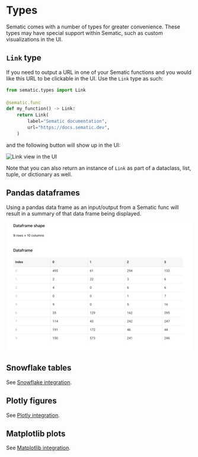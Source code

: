 # Types

Sematic comes with a number of types for greater convenience. These types may have special support within Sematic, such as custom visualizations in the UI.

## `Link` type

If you need to output a URL in one of your Sematic functions and you would like
this URL to be clickable in the UI. Use the `Link` type as such:

```python
from sematic.types import Link

@sematic.func
def my_function() -> Link:
    return Link(
        label="Sematic documentation",
        url="https://docs.sematic.dev",
    )
```

and the following button will show up in the UI:

![Link view in the UI](https://user-images.githubusercontent.com/429433/183307054-5361cb1d-fba2-4b81-80b4-fc73b817b1d9.png)

Note that you can also return an instance of `Link` as part of a dataclass,
list, tuple, or dictionary as well.

## Pandas dataframes

Using a pandas data frame as an input/output from a Sematic func will result in
a summary of that data frame being displayed.

![Data Frame view in the UI](./images/DataFrame.png)

## Snowflake tables

See [Snowflake integration](./snowflake.md).

## Plotly figures

See [Plotly integration](./plotly.md).

## Matplotlib plots

See [Matplotlib integration](./matplotlib.md).
